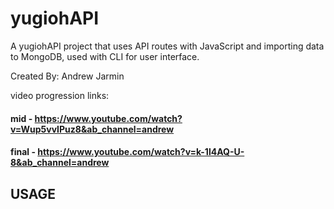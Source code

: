 # yugiohAPI
A yugiohAPI project that uses API routes with JavaScript and importing data to MongoDB, used with CLI for user interface. 

Created By: Andrew Jarmin

video progression links: 
#### mid - https://www.youtube.com/watch?v=Wup5vvIPuz8&ab_channel=andrew
#### final - https://www.youtube.com/watch?v=k-1l4AQ-U-8&ab_channel=andrew


## USAGE 



